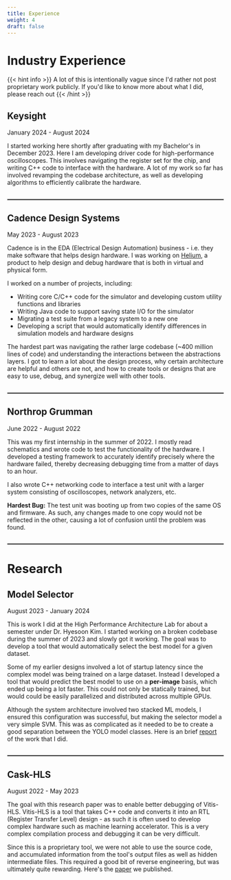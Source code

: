 ```yaml
---
title: Experience
weight: 4
draft: false
---
```


# Industry Experience

{{< hint info >}}
A lot of this is intentionally vague since I'd rather not post proprietary work publicly. If you'd like to know more about what I did, please reach out
{{< /hint >}}

## Keysight
January 2024 - August 2024

I started working here shortly after graduating with my Bachelor's in December 2023. Here I am developing driver code for high-performance oscilloscopes. This involves navigating the register set for the chip, and writing C++ code to interface with the hardware. A lot of my work so far has involved revamping the codebase architecture, as well as developing algorithms to efficiently calibrate the hardware.

<p style="line-height: 10%;">
    <br>
    <hr style="border:1px solid gray">
</p>

## Cadence Design Systems
May 2023 - August 2023

Cadence is in the EDA (Electrical Design Automation) business - i.e. they make software that helps design hardware. I was working on [Helium](https://www.cadence.com/en_US/home/tools/system-design-and-verification/helium-virtual-and-hybrid-studio.html), a product to help design and debug hardware that is both in virtual and physical form.

I worked on a number of projects, including:
- Writing core C/C++ code for the simulator and developing custom utility functions and libraries
- Writing Java code to support saving state I/O for the simulator
- Migrating a test suite from a legacy system to a new one
- Developing a script that would automatically identify differences in simulation models and hardware designs

The hardest part was navigating the rather large codebase (~400 million lines of code) and understanding the interactions between the abstractions layers. I got to learn a lot about the design process, why certain architecture are helpful and others are not, and how to create tools or designs that are easy to use, debug, and synergize well with other tools.

<p style="line-height: 10%;">
    <br>
    <hr style="border:1px solid gray">
</p>

## Northrop Grumman
June 2022 - August 2022

This was my first internship in the summer of 2022. I mostly read schematics and wrote code to test the functionality of the hardware. I developed a testing framework to accurately identify precisely where the hardware failed, thereby decreasing debugging time from a matter of days to an hour.

I also wrote C++ networking code to interface a test unit with a larger system consisting of oscilloscopes, network analyzers, etc.

**Hardest Bug:** The test unit was booting up from two copies of the same OS and firmware. As such, any changes made to one copy would not be reflected in the other, causing a lot of confusion until the problem was found.

<p style="line-height: 10%;">
    <br>
    <hr style="border:1px solid gray">
</p>

# Research

## Model Selector
August 2023 - January 2024

This is work I did at the High Performance Architecture Lab for about a semester under Dr. Hyesoon Kim. I started working on a broken codebase during the summer of 2023 and slowly got it working. The goal was to develop a tool that would automatically select the best model for a given dataset.

Some of my earlier designs involved a lot of startup latency since the complex model was being trained on a large dataset. Instead I developed a tool that would predict the best model to use on a **per-image** basis, which ended up being a lot faster. This could not only be statically trained, but would could be easily parallelized and distributed across multiple GPUs.

Although the system architecture involved two stacked ML models, I ensured this configuration was successful, but making the selector model a very simple SVM. This was as complicated as it needed to be to create a good separation between the YOLO model classes. Here is an brief [report](/etri_report.pdf) of the work that I did.

<p style="line-height: 10%;">
    <br>
    <hr style="border:1px solid gray">
</p>

## Cask-HLS
August 2022 - May 2023

The goal with this research paper was to enable better debugging of Vitis-HLS. Vitis-HLS is a tool that takes C++ code and converts it into an RTL (Register Transfer Level) design - as such it is often used to develop complex hardware such as machine learning accelerator. This is a very complex compilation process and debugging it can be very difficult.

Since this is a proprietary tool, we were not able to use the source code, and accumulated information from the tool's output files as well as hidden intermediate files. This required a good bit of reverse engineering, but was ultimately quite rewarding. Here's the [paper](https://ieeexplore.ieee.org/abstract/document/10161946) we published.
